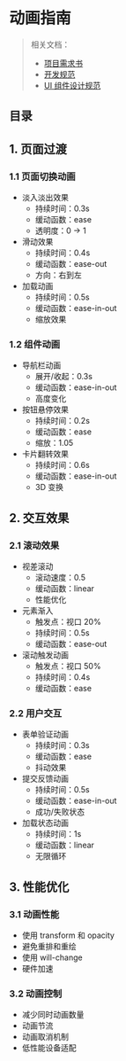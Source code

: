 # 动画指南

> 相关文档：
> - [项目需求书](../Requirements.md)
> - [开发规范](./DEVELOPMENT.md)
> - [UI 组件设计规范](./UI-COMPONENTS.md)

## 目录

## 1. 页面过渡
### 1.1 页面切换动画
- 淡入淡出效果
  - 持续时间：0.3s
  - 缓动函数：ease
  - 透明度：0 -> 1
- 滑动效果
  - 持续时间：0.4s
  - 缓动函数：ease-out
  - 方向：右到左
- 加载动画
  - 持续时间：0.5s
  - 缓动函数：ease-in-out
  - 缩放效果

### 1.2 组件动画
- 导航栏动画
  - 展开/收起：0.3s
  - 缓动函数：ease-in-out
  - 高度变化
- 按钮悬停效果
  - 持续时间：0.2s
  - 缓动函数：ease
  - 缩放：1.05
- 卡片翻转效果
  - 持续时间：0.6s
  - 缓动函数：ease-in-out
  - 3D 变换

## 2. 交互效果
### 2.1 滚动效果
- 视差滚动
  - 滚动速度：0.5
  - 缓动函数：linear
  - 性能优化
- 元素渐入
  - 触发点：视口 20%
  - 持续时间：0.5s
  - 缓动函数：ease-out
- 滚动触发动画
  - 触发点：视口 50%
  - 持续时间：0.4s
  - 缓动函数：ease

### 2.2 用户交互
- 表单验证动画
  - 持续时间：0.3s
  - 缓动函数：ease
  - 抖动效果
- 提交反馈动画
  - 持续时间：0.5s
  - 缓动函数：ease-in-out
  - 成功/失败状态
- 加载状态动画
  - 持续时间：1s
  - 缓动函数：linear
  - 无限循环

## 3. 性能优化
### 3.1 动画性能
- 使用 transform 和 opacity
- 避免重排和重绘
- 使用 will-change
- 硬件加速

### 3.2 动画控制
- 减少同时动画数量
- 动画节流
- 动画取消机制
- 低性能设备适配 